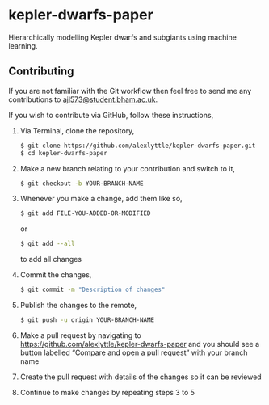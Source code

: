 # kepler-dwarfs-paper

Hierarchically modelling Kepler dwarfs and subgiants using machine learning.

## Contributing

If you are not familiar with the Git workflow then feel free to send me any contributions to ajl573@student.bham.ac.uk.

If you wish to contribute via GitHub, follow these instructions,

1. Via Terminal, clone the repository,

    ```bash
    $ git clone https://github.com/alexlyttle/kepler-dwarfs-paper.git
    $ cd kepler-dwarfs-paper
    ```

2. Make a new branch relating to your contribution and switch to it,

    ```bash
    $ git checkout -b YOUR-BRANCH-NAME
    ```

3. Whenever you make a change, add them like so,

    ```bash
    $ git add FILE-YOU-ADDED-OR-MODIFIED
    ```

    or

    ```bash
    $ git add --all
    ```
    
    to add all changes

4. Commit the changes,

    ```bash
    $ git commit -m "Description of changes"
    ```

5. Publish the changes to the remote,

    ```bash
    $ git push -u origin YOUR-BRANCH-NAME
    ```

6. Make a pull request by navigating to https://github.com/alexlyttle/kepler-dwarfs-paper and you should see a button labelled “Compare and open a pull request” with your branch name

7. Create the pull request with details of the changes so it can be reviewed

8. Continue to make changes by repeating steps 3 to 5